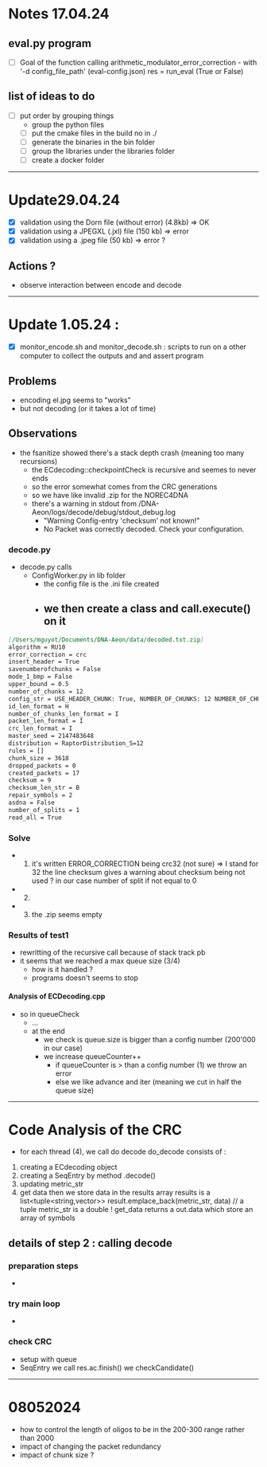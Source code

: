 # Notes 17.04.24

## eval.py program
- [ ] Goal of the function
    calling arithmetic_modulator_error_correction
        - with '-d config_file_path' (eval-config.json)
    res = run_eval (True or False)
    
## list of ideas to do
- [ ] put order by grouping things
    - group the python files
    - [ ] put the cmake files in the build no in ./
    - [ ] generate the binaries in the bin folder
    - [ ] group the libraries under the libraries folder
    - [ ] create a docker folder 

----

# Update29.04.24
- [x] validation using the Dorn file (without error) (4.8kb) => OK
- [x] validation using a JPEGXL (.jxl) file (150 kb) => error
- [x] validation using a .jpeg file (50 kb) => error ?

## Actions ?
- observe interaction between encode and decode


---
# Update 1.05.24 :
- [x] monitor_encode.sh and monitor_decode.sh : scripts to run on a other computer to collect the outputs and and assert program
## Problems
- encoding el.jpg seems to "works"
- but not decoding (or it takes a lot of time)
## Observations
- the fsanitize showed there's a stack depth crash (meaning too many recursions)
    - the ECdecoding::checkpointCheck is recursive and seemes to never ends
    - so the error somewhat comes from the CRC generations
    - so we have like invalid .zip for the NOREC4DNA 
    - there's a warning in stdout from /DNA-Aeon/logs/decode/debug/stdout_debug.log
        - "Warning Config-entry 'checksum' not known!"
        - No Packet was correctly decoded. Check your configuration.
### decode.py
- decode.py calls 
    - ConfigWorker.py in lib folder
        - the config file is the .ini file created
        - we then create a class and call.execute() on it
            -  
    
```markdown
[/Users/mguyot/Documents/DNA-Aeon/data/decoded.txt.zip]
algorithm = RU10
error_correction = crc
insert_header = True
savenumberofchunks = False
mode_1_bmp = False
upper_bound = 0.5
number_of_chunks = 12
config_str = USE_HEADER_CHUNK: True, NUMBER_OF_CHUNKS: 12 NUMBER_OF_CHUNKS_LEN_FORMAT: I ID_LEN_FORMAT: H ERROR_CORRECTION: crc32 CRC_LEN_FORMAT(Optional): I FILE: data/00005_560x888_69.jxl OUT_FILE:  Distribution: RaptorDistribution_S=12
id_len_format = H
number_of_chunks_len_format = I
packet_len_format = I
crc_len_format = I
master_seed = 2147483648
distribution = RaptorDistribution_S=12
rules = []
chunk_size = 3618
dropped_packets = 0
created_packets = 17
checksum = 9 
checksum_len_str = B
repair_symbols = 2
asdna = False
number_of_splits = 1
read_all = True
```

### Solve
- 1) it's written ERROR_CORRECTION being crc32 (not sure) => I stand for 32
the line checksum gives a warning about checksum being not used ?
in our case number of split if not equal to 0
- 2) 
- 3) the .zip seems empty

### Results of test1
- rewritting of the recursive call because of stack track pb
- it seems that we reached a max queue size (3/4)
    - how is it handled ?
    - programs doesn't seems to stop 

#### Analysis of ECDecoding.cpp
- so in queueCheck
    - ...
    - at the end
        - we check is queue.size is bigger than a config number (200'000 in our case)
        - we increase queueCounter++
            - if queueCounter is > than a config number (1)
                we throw an error
            - else 
                we like advance and iter
                (meaning we cut in half the queue size)


---

# Code Analysis of the CRC
- for each thread (4), we call do decode
do_decode consists of :
1) creating a ECdecoding object
2) creating a SeqEntry by method .decode()
3) updating metric_str
4) get data
then we store data in the results array
results is a list<tuple<string,vector<unsigned char>>>
result.emplace_back(metric_str, data) // a tuple
    metric_str is a double !
    get_data returns a out.data which store an array of symbols

## details of step 2 : calling decode
### preparation steps
-

### try main loop
- 
### check CRC
- setup with queue 
- SeqEntry 
    we call res.ac.finish()
    we checkCandidate()


---

# 08052024
- how to control the length of oligos to be in the 200-300 range rather than 2000
- impact of changing the packet redundancy 
- impact of chunk size ?
